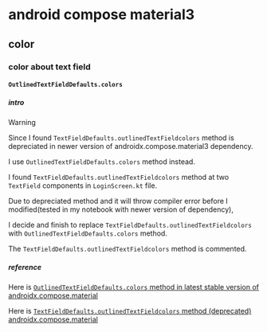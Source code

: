 # android compose material3
## color 
### color about text field
#### `OutlinedTextFieldDefaults.colors`
##### intro
> [!WARNING]
> Since I found `TextFieldDefaults.outlinedTextFieldcolors` method is depreciated in newer version of androidx.compose.material3 dependency. 
> 
> I use `OutlinedTextFieldDefaults.colors` method instead.

I found `TextFieldDefaults.outlinedTextFieldcolors` method at two `TextField` components in `LoginScreen.kt` file.

Due to depreciated method and it will throw compiler error before I modified(tested in my notebook with newer version of dependency),

I decide and finish to replace `TextFieldDefaults.outlinedTextFieldcolors` with `OutlinedTextFieldDefaults.colors` method.

The `TextFieldDefaults.outlinedTextFieldcolors` method is commented.

##### reference 
Here is [`OutlinedTextFieldDefaults.colors` method in latest stable version of androidx.compose.material](https://developer.android.com/reference/kotlin/androidx/compose/material3/OutlinedTextFieldDefaults)

Here is [`TextFieldDefaults.outlinedTextFieldcolors` method (deprecated) androidx.compose.material](https://developer.android.com/reference/kotlin/androidx/compose/material/TextFieldDefaults)

